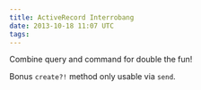 ```yaml
---
title: ActiveRecord Interrobang
date: 2013-10-18 11:07 UTC
tags:
---
```


Combine query and command for double the fun!

Bonus `create?!` method only usable via `send`.

<script src="https://gist.github.com/ags/7034615.js"></script>
